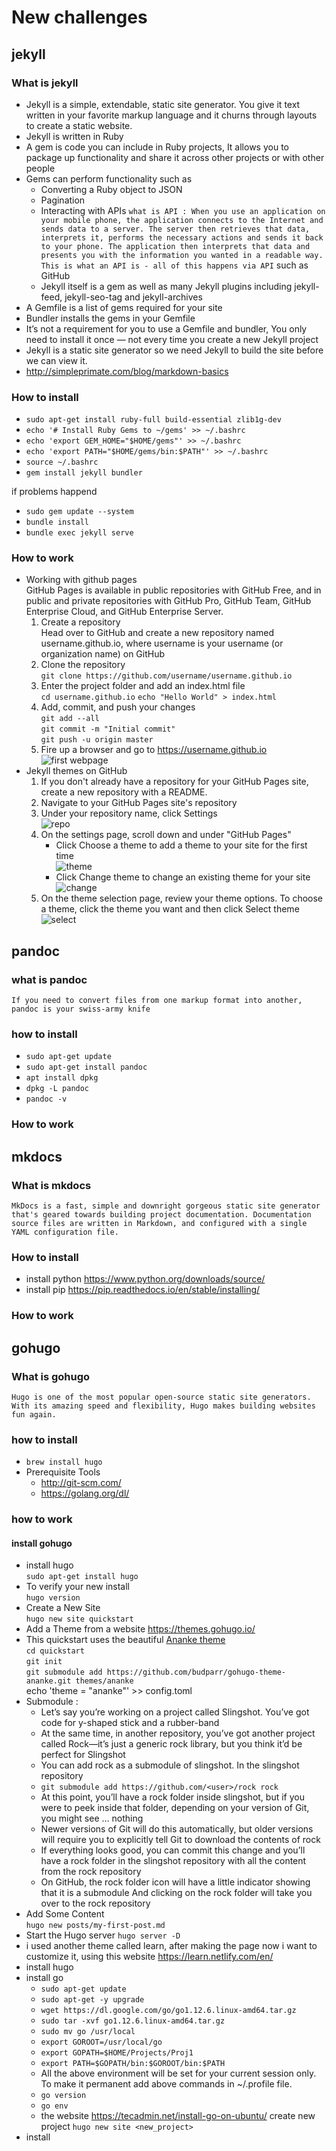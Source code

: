 # New challenges

## jekyll

###  What is jekyll

- Jekyll is a simple, extendable, static site generator. You give it text written in your favorite markup language and it churns through layouts to create a static website.
- Jekyll is written in Ruby
- A gem is code you can include in Ruby projects, It allows you to package up functionality and share it across other projects or with other people
- Gems can perform functionality such as
    - Converting a Ruby object to JSON
    - Pagination
    - Interacting with APIs `what is API : When you use an application on your mobile phone, the application connects to the Internet and sends data to a server. The server then retrieves that data, interprets it, performs the necessary actions and sends it back to your phone. The application then interprets that data and presents you with the information you wanted in a readable way. This is what an API is - all of this happens via API` such as GitHub
    - Jekyll itself is a gem as well as many Jekyll plugins including jekyll-feed, jekyll-seo-tag and jekyll-archives
- A Gemfile is a list of gems required for your site
- Bundler installs the gems in your Gemfile
- It’s not a requirement for you to use a Gemfile and bundler, You only need to install it once — not every time you create a new Jekyll project
- Jekyll is a static site generator so we need Jekyll to build the site before we can view it.
- http://simpleprimate.com/blog/markdown-basics

### How to install

- `sudo apt-get install ruby-full build-essential zlib1g-dev`
- `echo '# Install Ruby Gems to ~/gems' >> ~/.bashrc`
- `echo 'export GEM_HOME="$HOME/gems"' >> ~/.bashrc`
- `echo 'export PATH="$HOME/gems/bin:$PATH"' >> ~/.bashrc`
- `source ~/.bashrc`
- `gem install jekyll bundler`

if problems happend
- `sudo gem update --system`
- `bundle install`
- `bundle exec jekyll serve`

### How to work
- Working with github pages      
    GitHub Pages is available in public repositories with GitHub Free, and in public and private repositories with GitHub Pro, GitHub Team, GitHub Enterprise Cloud, and GitHub Enterprise Server.
    1. Create a repository  
        Head over to GitHub and create a new repository named username.github.io, where username is your username (or organization name) on GitHub
    2. Clone the repository  
    `git clone https://github.com/username/username.github.io`
    3. Enter the project folder and add an index.html file  
    `cd username.github.io`
    `echo "Hello World" > index.html`
    4. Add, commit, and push your changes  
    `git add --all`  
    `git commit -m "Initial commit"`  
    `git push -u origin master`
    5. Fire up a browser and go to https://username.github.io  
    ![first webpage](first.png)
- Jekyll themes on GitHub
    1. If you don't already have a repository for your GitHub Pages site, create a new repository with a README.
    2. Navigate to your GitHub Pages site's repository
    3. Under your repository name, click Settings  
    ![repo](repo.png)
    4. On the settings page, scroll down and under "GitHub Pages"  
        - Click Choose a theme to add a theme to your site for the first time  
        ![theme](theme.png)
        - Click Change theme to change an existing theme for your site  
        ![change](change.png)
    5. On the theme selection page, review your theme options. To choose a theme, click the theme you want and then click Select theme  
    ![select](select.png)


## pandoc

### what is pandoc

`If you need to convert files from one markup format into another, pandoc is your swiss-army knife`

### how to install

- `sudo apt-get update`
- `sudo apt-get install pandoc`
- `apt install dpkg`
- `dpkg -L pandoc`
- `pandoc -v`

### How to work

## mkdocs

### What is mkdocs

`MkDocs is a fast, simple and downright gorgeous static site generator that's geared towards building project documentation. Documentation source files are written in Markdown, and configured with a single YAML configuration file.`

### How to install

- install python https://www.python.org/downloads/source/
- install pip https://pip.readthedocs.io/en/stable/installing/

### How to work

## gohugo

### What is gohugo

`Hugo is one of the most popular open-source static site generators. With its amazing speed and flexibility, Hugo makes building websites fun again.`

### how to install

- `brew install hugo`
- Prerequisite Tools
    - http://git-scm.com/
    - https://golang.org/dl/

### how to work

#### install gohugo
- install hugo  
`sudo apt-get install hugo`
- To verify your new install  
`hugo version`
- Create a New Site  
`hugo new site quickstart`
- Add a Theme from a website https://themes.gohugo.io/
- This quickstart uses the beautiful [Ananke theme](https://themes.gohugo.io/gohugo-theme-ananke/)  
`cd quickstart`  
`git init`  
`git submodule add https://github.com/budparr/gohugo-theme-ananke.git themes/ananke`  
echo 'theme = "ananke"' >> config.toml
- Submodule :
    - Let’s say you’re working on a project called Slingshot. You’ve got code for y-shaped stick and a rubber-band
    - At the same time, in another repository, you’ve got another project called Rock—it’s just a generic rock library, but you think it’d be perfect for Slingshot
    - You can add rock as a submodule of slingshot. In the slingshot repository
    - `git submodule add https://github.com/<user>/rock rock`
    - At this point, you’ll have a rock folder inside slingshot, but if you were to peek inside that folder, depending on your version of Git, you might see … nothing
    - Newer versions of Git will do this automatically, but older versions will require you to explicitly tell Git to download the contents of rock
    - If everything looks good, you can commit this change and you’ll have a rock folder in the slingshot repository with all the content from the rock repository
    - On GitHub, the rock folder icon will have a little indicator showing that it is a submodule
    And clicking on the rock folder will take you over to the rock repository
- Add Some Content  
`hugo new posts/my-first-post.md`
- Start the Hugo server
`hugo server -D`
- i used another theme called learn, after making the page now i want to customize it, using this website https://learn.netlify.com/en/
- install hugo
- install go
    - `sudo apt-get update`
    - `sudo apt-get -y upgrade`
    - `wget https://dl.google.com/go/go1.12.6.linux-amd64.tar.gz`
    - `sudo tar -xvf go1.12.6.linux-amd64.tar.gz`
    - `sudo mv go /usr/local`
    - `export GOROOT=/usr/local/go`
    - `export GOPATH=$HOME/Projects/Proj1`
    - `export PATH=$GOPATH/bin:$GOROOT/bin:$PATH`
    - All the above environment will be set for your current session only. To make it permanent add above commands in ~/.profile file.
    - `go version`
    - `go env`
    - the website https://tecadmin.net/install-go-on-ubuntu/
create new project `hugo new site <new_project>`
- install 
